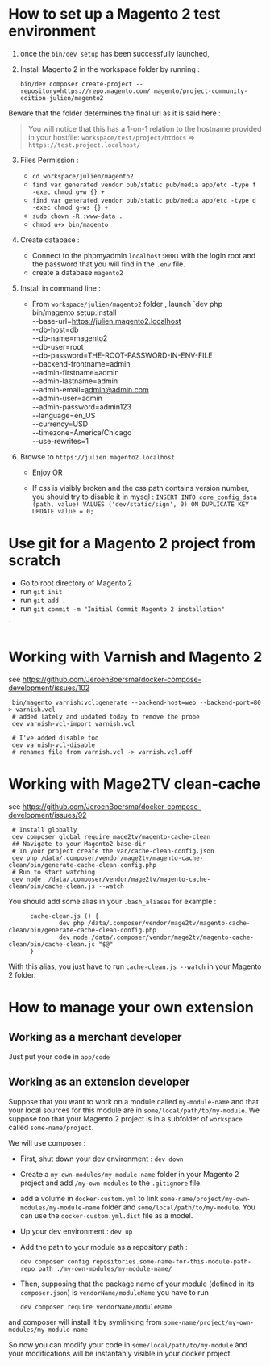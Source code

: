 # How to set up a Magento 2 test environment 

1)  once the `bin/dev setup` has been successfully launched, 

2) Install Magento 2 in the workspace folder by running :

     `bin/dev composer create-project --repository=https://repo.magento.com/ magento/project-community-edition julien/magento2`

 Beware that the folder determines the final url as it is said here :

> You will notice that this has a 1-on-1 relation to the hostname provided in your hostfile:
> `workspace/test/project/htdocs` => `https://test.project.localhost/`

3) Files Permission :
     - `cd workspace/julien/magento2`
     - `find var generated vendor pub/static pub/media app/etc -type f -exec chmod g+w {} +`
     - `find var generated vendor pub/static pub/media app/etc -type d -exec chmod g+ws {} +`
     - `sudo chown -R :www-data . `
     - `chmod u+x bin/magento`
4)  Create database :
    - Connect to the phpmyadmin `localhost:8081` with the login root and the password that you will find in the `.env` file.
    - create a database `magento2`

5) Install in command line :

     - From `workspace/julien/magento2` folder , launch `dev php bin/magento setup:install \
                 --base-url=https://julien.magento2.localhost \
                 --db-host=db \
                 --db-name=magento2 \
                 --db-user=root \
                 --db-password=THE-ROOT-PASSWORD-IN-ENV-FILE \
                 --backend-frontname=admin \
                 --admin-firstname=admin \
                 --admin-lastname=admin \
                 --admin-email=admin@admin.com \
                 --admin-user=admin \
                 --admin-password=admin123 \
                 --language=en_US \
                 --currency=USD \
                 --timezone=America/Chicago \
                 --use-rewrites=1
                 
6) Browse to `https://julien.magento2.localhost`

    - Enjoy OR                
                 
    - If css is visibly broken and the css path contains version number, you should try to disable it in mysql :
`INSERT INTO core_config_data (path, value) VALUES ('dev/static/sign', 0)
 ON DUPLICATE KEY UPDATE value = 0;`


# Use git for a Magento 2 project from scratch

 - Go to root directory of Magento 2
 - run `git init`
 - run `git add .`
 - run `git commit -m "Initial Commit Magento 2 installation"`

                
`
# Working with Varnish and Magento 2

see https://github.com/JeroenBoersma/docker-compose-development/issues/102

     bin/magento varnish:vcl:generate --backend-host=web --backend-port=80 > varnish.vcl
     # added lately and updated today to remove the probe
     dev varnish-vcl-import varnish.vcl
     
     # I've added disable too
     dev varnish-vcl-disable
     # renames file from varnish.vcl -> varnish.vcl.off
     
# Working with Mage2TV clean-cache

see https://github.com/JeroenBoersma/docker-compose-development/issues/92


     # Install globally
     dev composer global require mage2tv/magento-cache-clean
     ## Navigate to your Magento2 base-dir
     # In your project create the var/cache-clean-config.json
     dev php /data/.composer/vendor/mage2tv/magento-cache-clean/bin/generate-cache-clean-config.php
     # Run to start watching
     dev node  /data/.composer/vendor/mage2tv/magento-cache-clean/bin/cache-clean.js --watch
     
You should add some alias in your `.bash_aliases` for example :

          cache-clean.js () {
                  dev php /data/.composer/vendor/mage2tv/magento-cache-clean/bin/generate-cache-clean-config.php
                  dev node /data/.composer/vendor/mage2tv/magento-cache-clean/bin/cache-clean.js "$@"
          }
With this alias, you just have to run `cache-clean.js --watch` in your Magento 2 folder.
         

# How to manage your own extension



## Working as a merchant developer

Just put your code in `app/code`

## Working as an extension developer

Suppose that you want to work on a module called `my-module-name` and that your local sources for this module
are in `some/local/path/to/my-module`. We suppose too that your Magento 2 project is in a subfolder of `workspace` called `some-name/project`.


We will use composer :
- First, shut down your dev environment : `dev down`
- Create a `my-own-modules/my-module-name` folder in your Magento 2 project and add `/my-own-modules` to the `.gitignore` file.
- add a volume in `docker-custom.yml` to link  `some-name/project/my-own-modules/my-module-name` folder and `some/local/path/to/my-module`.
You can use the `docker-custom.yml.dist` file as a model.
- Up your dev environment :  `dev up`
- Add the path to your module as a repository path :

      dev composer config repositories.some-name-for-this-module-path-repo path ./my-own-modules/my-module-name/ 
      
- Then, supposing that the package name of your module (defined in its `composer.json`) is `vendorName/moduleName` you have to run 

      dev composer require vendorName/moduleName      
and composer will install it by symlinking from `some-name/project/my-own-modules/my-module-name`     

So now you can modify your code in `some/local/path/to/my-module` ànd your modifications will be instantanly 
visible in your docker project.